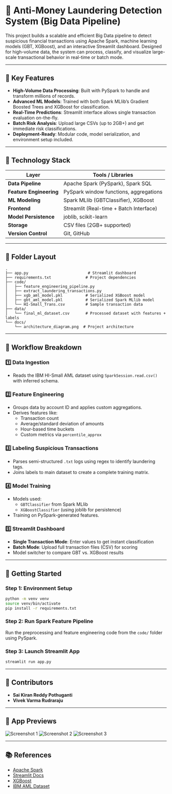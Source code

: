 # 💸 Anti-Money Laundering Detection System (Big Data Pipeline)

This project builds a scalable and efficient Big Data pipeline to detect suspicious financial transactions using Apache Spark, machine learning models (GBT, XGBoost), and an interactive Streamlit dashboard. Designed for high-volume data, the system can process, classify, and visualize large-scale transactional behavior in real-time or batch mode.

---

## 📌 Key Features

- **High-Volume Data Processing**: Built with PySpark to handle and transform millions of records.
- **Advanced ML Models**: Trained with both Spark MLlib’s Gradient Boosted Trees and XGBoost for classification.
- **Real-Time Predictions**: Streamlit interface allows single transaction evaluation on-the-fly.
- **Batch Risk Analysis**: Upload large CSVs (up to 2GB+) and get immediate risk classifications.
- **Deployment-Ready**: Modular code, model serialization, and environment setup included.

---

## 🧰 Technology Stack

| Layer              | Tools / Libraries                            |
|--------------------|-----------------------------------------------|
| **Data Pipeline**   | Apache Spark (PySpark), Spark SQL             |
| **Feature Engineering** | PySpark window functions, aggregations   |
| **ML Modeling**     | Spark MLlib (GBTClassifier), XGBoost         |
| **Frontend**        | Streamlit (Real-time + Batch Interface)      |
| **Model Persistence** | joblib, scikit-learn                       |
| **Storage**         | CSV files (2GB+ supported)                   |
| **Version Control** | Git, GitHub                                  |

---

## 📂 Folder Layout

```
.
├── app.py                          # Streamlit dashboard
├── requirements.txt               # Project dependencies
├── code/
│   ├── feature_engineering_pipeline.py
│   ├── extract_laundering_transactions.py
│   ├── xgb_aml_model.pkl          # Serialized XGBoost model
│   ├── gbt_aml_model.pkl          # Serialized Spark MLlib model
│   └── HI-Small_Trans.csv         # Sample transaction data
├── data/
│   └── final_ml_dataset.csv       # Processed dataset with features + labels
└── docs/
    └── architecture_diagram.png  # Project architecture
```

---

## 🔄 Workflow Breakdown

### 1️⃣ Data Ingestion
- Reads the IBM HI-Small AML dataset using `SparkSession.read.csv()` with inferred schema.

### 2️⃣ Feature Engineering
- Groups data by account ID and applies custom aggregations.
- Derives features like:
  - Transaction count
  - Average/standard deviation of amounts
  - Hour-based time buckets
  - Custom metrics via `percentile_approx`

### 3️⃣ Labeling Suspicious Transactions
- Parses semi-structured `.txt` logs using regex to identify laundering tags.
- Joins labels to main dataset to create a complete training matrix.

### 4️⃣ Model Training
- Models used:
  - `GBTClassifier` from Spark MLlib
  - `XGBoostClassifier` (using joblib for persistence)
- Training on PySpark-generated features.

### 5️⃣ Streamlit Dashboard
- **Single Transaction Mode**: Enter values to get instant classification
- **Batch Mode**: Upload full transaction files (CSV) for scoring
- Model switcher to compare GBT vs. XGBoost results

---

## 🚀 Getting Started

### Step 1: Environment Setup
```bash
python -m venv venv
source venv/bin/activate
pip install -r requirements.txt
```

### Step 2: Run Spark Feature Pipeline
Run the preprocessing and feature engineering code from the `code/` folder using PySpark.

### Step 3: Launch Streamlit App
```bash
streamlit run app.py
```

---

## 🧠 Contributors

- **Sai Kiran Reddy Pothuganti**  
- **Vivek Varma Rudraraju**

---

## 📸 App Previews

![Screenshot 1](https://github.com/user-attachments/assets/e691cdcc-555c-4399-96e5-476f661860fc)
![Screenshot 2](https://github.com/user-attachments/assets/3f0faf27-e99f-4865-b20f-7a3fd4b09149)
![Screenshot 3](https://github.com/user-attachments/assets/bdb3b9d5-847d-4c15-b1f2-8283dd1fb4e6)

---

## 📚 References

- [Apache Spark](https://spark.apache.org/)
- [Streamlit Docs](https://docs.streamlit.io/)
- [XGBoost](https://xgboost.readthedocs.io/)
- [IBM AML Dataset](https://www.kaggle.com/datasets/ibm/anti-money-laundering-dataset)
